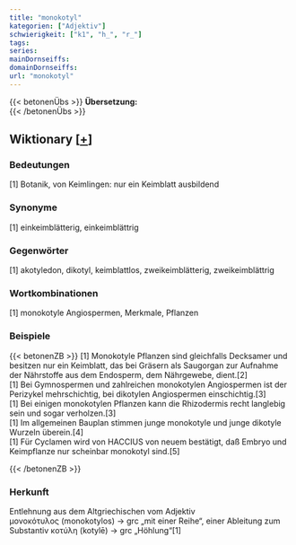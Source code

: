 ```yaml
---
title: "monokotyl"
kategorien: ["Adjektiv"]
schwierigkeit: ["k1", "h_", "r_"]
tags:
series:
mainDornseiffs:
domainDornseiffs:
url: "monokotyl"
---
```


{{< betonenÜbs >}}
**Übersetzung:**  
{{< /betonenÜbs >}}

## Wiktionary [[+](https://de.wiktionary.org/wiki/monokotyl)]

### Bedeutungen
[1] Botanik, von Keimlingen: nur ein Keimblatt ausbildend  

### Synonyme
[1] einkeimblätterig, einkeimblättrig  

### Gegenwörter
[1] akotyledon, dikotyl, keimblattlos, zweikeimblätterig, zweikeimblättrig  

### Wortkombinationen
[1] monokotyle Angiospermen, Merkmale, Pflanzen  

### Beispiele
{{< betonenZB >}}
[1] Monokotyle Pflanzen sind gleichfalls Decksamer und besitzen nur ein Keimblatt, das bei Gräsern als Saugorgan zur Aufnahme der Nährstoffe aus dem Endosperm, dem Nährgewebe, dient.[2]  
[1] Bei Gymnospermen und zahlreichen monokotylen Angiospermen ist der Perizykel mehrschichtig, bei dikotylen Angiospermen einschichtig.[3]  
[1] Bei einigen monokotylen Pflanzen kann die Rhizodermis recht langlebig sein und sogar verholzen.[3]  
[1] Im allgemeinen Bauplan stimmen junge monokotyle und junge dikotyle Wurzeln überein.[4]  
[1] Für Cyclamen wird von HACCIUS von neuem bestätigt, daß Embryo und Keimpflanze nur scheinbar monokotyl sind.[5]  

{{< /betonenZB >}}
### Herkunft
Entlehnung aus dem Altgriechischen vom Adjektiv μονοκότυλος (monokotylos) → grc „mit einer Reihe“, einer Ableitung zum Substantiv κοτύλη (kotylē) → grc „Höhlung“[1]  



